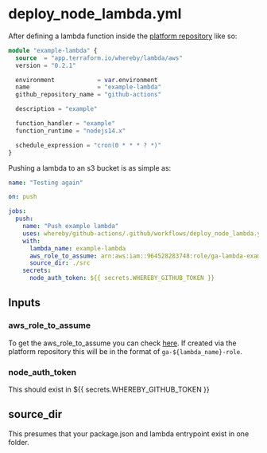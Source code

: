 # deploy_node_lambda.yml

After defining a lambda function inside the [platform repository](https://github.com/whereby/platform) like so:

```tf
module "example-lambda" {
  source  = "app.terraform.io/whereby/lambda/aws"
  version = "0.2.1"

  environment            = var.environment
  name                   = "example-lambda"
  github_repository_name = "github-actions"

  description = "example"

  function_handler = "example"
  function_runtime = "nodejs14.x"

  schedule_expression = "cron(0 * * * ? *)"
}
```

Pushing a lambda to an s3 bucket is as simple as:

```yaml
name: "Testing again"

on: push

jobs:
  push:
    name: "Push example lambda"
    uses: whereby/github-actions/.github/workflows/deploy_node_lambda.yml@jsph-test
    with: 
      lambda_name: example-lambda
      aws_role_to_assume: arn:aws:iam::964528283748:role/ga-lambda-example-lambda-role
      source_dir: ./src
    secrets:
      node_auth_token: ${{ secrets.WHEREBY_GITHUB_TOKEN }}
```

## Inputs

### aws_role_to_assume

To get the aws_role_to_assume you can check [here](https://us-east-1.console.aws.amazon.com/iamv2/home?region=eu-west-1#/roles). If created via the platform repository this will be in the format of `ga-${lambda_name}-role`.

### node_auth_token

This should exist in ${{ secrets.WHEREBY_GITHUB_TOKEN }}

## source_dir

This presumes that your package.json and lambda entrypoint exist in one folder.
